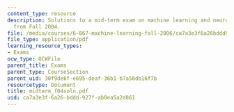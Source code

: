 ```yaml
---
content_type: resource
description: Solutions to a mid-term exam on machine learning and neural networks
  from Fall 2004.
file: /media/courses/6-867-machine-learning-fall-2006/ca7a3e3f6a26bddd927fab0ea5a2d861_midterm_f04soln.pdf
file_type: application/pdf
learning_resource_types:
- Exams
ocw_type: OCWFile
parent_title: Exams
parent_type: CourseSection
parent_uid: 30f9de6f-e695-deaf-36b1-b7a58db16f7b
resourcetype: Document
title: midterm_f04soln.pdf
uid: ca7a3e3f-6a26-bddd-927f-ab0ea5a2d861
---
```

